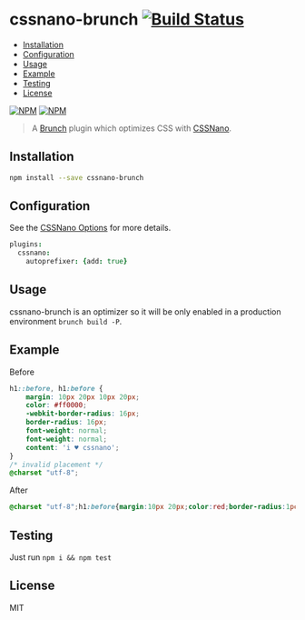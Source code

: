 # cssnano-brunch  [![Build Status][travis-badge]][travis]

- [Installation](#installation)
- [Configuration](#configuration)
- [Usage](#usage)
- [Example](#example)
- [Testing](#testing)
- [License](#license)

[![NPM](https://nodei.co/npm/cssnano-brunch.png)](https://nodei.co/npm/cssnano-brunch/)
[![NPM](https://nodei.co/npm-dl/cssnano-brunch.png?months=3)](https://nodei.co/npm/cssnano-brunch/)

> A [Brunch][] plugin which optimizes CSS with [CSSNano][].

## <a name="installation"></a> Installation

```sh
npm install --save cssnano-brunch
```

## <a name="configuration"></a> Configuration

See the [CSSNano Options][] for more details.

```coffee
plugins:
  cssnano:
    autoprefixer: {add: true}
```

## <a name="usage"></a> Usage

cssnano-brunch is an optimizer so it will be only enabled in a production environment `brunch build -P`.

## <a name="example"></a> Example

Before
```css
h1::before, h1:before {
    margin: 10px 20px 10px 20px;
    color: #ff0000;
    -webkit-border-radius: 16px;
    border-radius: 16px;
    font-weight: normal;
    font-weight: normal;
    content: 'i ♥ cssnano';
}
/* invalid placement */
@charset "utf-8";
```
After
```css
@charset "utf-8";h1:before{margin:10px 20px;color:red;border-radius:1pc;font-weight:400;content:'i ♥ cssnano'}
```


## <a name="testing"></a> Testing

Just run `npm i && npm test`

## <a name="license"></a> License

MIT

[Brunch]: http://brunch.io
[CSSNano]: http://cssnano.co
[CSSNano Options]: http://cssnano.co/options/
[travis]: https://travis-ci.org/dlepaux/cssnano-brunch
[travis-badge]: https://img.shields.io/travis/dlepaux/cssnano-brunch.svg?style=flat

